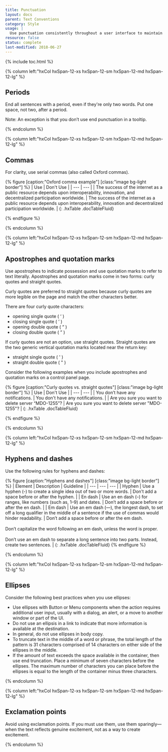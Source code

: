```yaml
---
title: Punctuation
layout: docs
parent: Text Conventions
category: Style
usage: |
  Use punctuation consistently throughout a user interface to maintain a user-friendly and professional look.
resource: false
status: complete
last-modified: 2018-06-27
---
```


{% include toc.html %}

<section class="static-section"  markdown="1">

<div class="hxRow" markdown="1">

{% column left:"hxCol hxSpan-12-xs hxSpan-12-sm hxSpan-12-md hxSpan-12-lg" %}

## Periods

End all sentences with a period, even if they're only two words. Put one space, not two, after a period.

Note: An exception is that you don’t use end punctuation in a tooltip.

{% endcolumn %}

</div>

</section>

<section class="static-section"  markdown="1">

<div class="hxRow" markdown="1">

{% column left:"hxCol hxSpan-12-xs hxSpan-12-sm hxSpan-12-md hxSpan-12-lg" %}

## Commas

For clarity, use serial commas (also called Oxford commas).

{% figure [caption:"Oxford comma example"] [class:"image bg-light border"] %}
| <hx-icon type="checkmark" class="good-idea"></hx-icon> Use | <hx-icon type="times" class="bad-idea"></hx-icon> Don't Use  |
| --- | --- |
| The success of the internet as a public resource depends upon interoperability, innovation, and decentralized participation worldwide. | The success of the internet as a public resource depends upon interoperability, innovation and decentralized participation worldwide. |
{: .hxTable .docTableFluid}

{% endfigure %}

{% endcolumn %}

</div>

</section>

<section class="static-section"  markdown="1">

<div class="hxRow" markdown="1">

{% column left:"hxCol hxSpan-12-xs hxSpan-12-sm hxSpan-12-md hxSpan-12-lg" %}

## Apostrophes and quotation marks

Use apostrophes to indicate possession and use quotation marks to refer to text literally. Apostrophes and quotation marks come in two forms: curly quotes and straight quotes.

Curly quotes are preferred to straight quotes because curly quotes are more leg­i­ble on the page and match the other char­ac­ters bet­ter.

There are four curly quote char­ac­ters:

- open­ing sin­gle quote ( <span markdown='0'>&lsquo;</span> )
- clos­ing sin­gle quote ( <span markdown='0'>&rsquo;</span> )
- open­ing dou­ble quote ( <span markdown='0'>&ldquo;</span> )
- clos­ing dou­ble quote ( <span markdown='0'>&rdquo;</span> )

If curly quotes are not an option, use straight quotes. Straight quotes are the two generic vertical quotation marks located near the return key:

- straight single quote ( <span markdown='0'>'</span> )
- straight double quote ( <span markdown='0'>"</span> )

Consider the following examples when you include apostrophes and quotation marks on a control panel page.

{% figure [caption:"Curly quotes vs. straight quotes"] [class:"image bg-light border"] %}
| <hx-icon type="checkmark" class="good-idea"></hx-icon> Use | <hx-icon type="times" class="bad-idea"></hx-icon> Don't Use |
| --- | --- |
| You don<span markdown='0'>&rsquo;</span>t have any notifications. | You don<span markdown='0'>'</span>t have any notifications. |
| Are you sure you want to delete server <span markdown='0'>&ldquo;</span>MDO-1255<span markdown='0'>&rdquo;</span>? | Are you sure you want to delete server <span markdown='0'>"</span>MDO-1255<span markdown='0'>"</span>? |
{: .hxTable .docTableFluid}

{% endfigure %}


{% endcolumn %}

</div>

</section>

<section class="static-section"  markdown="1">

<div class="hxRow" markdown="1">

{% column left:"hxCol hxSpan-12-xs hxSpan-12-sm hxSpan-12-md hxSpan-12-lg" %}

## Hyphens and dashes

Use the following rules for hyphens and dashes:

{% figure [caption:"Hyphens and dashes"] [class:"image bg-light border"] %}
| Element | Description | Guideline |
| --- | --- | --- |
| Hyphen | Use a hyphen (-) to create a single idea out of two or more words. | Don’t add a space before or after the hyphen. |
| En dash | Use an en dash (&ndash;) for ranges, like numbers (such as, 1&ndash;9) and dates. | Don’t add a space before or after the en dash. |
| Em dash | Use an em dash (&mdash;), the longest dash, to set off a long qualifier in the middle of a sentence if the use of commas would hinder readability. | Don’t add a space before or after the em dash.<br /><br />Don’t capitalize the word following an em dash, unless the word is proper.<br /><br />Don’t use an em dash to separate a long sentence into two parts. Instead, create two sentences. |
{: .hxTable .docTableFluid}
{% endfigure %}

{% endcolumn %}

</div>

</section>

<section class="static-section"  markdown="1">

<div class="hxRow" markdown="1">

{% column left:"hxCol hxSpan-12-xs hxSpan-12-sm hxSpan-12-md hxSpan-12-lg" %}

## Ellipses

Consider the following best practices when you use ellipses:

- Use ellipses with Button or Menu components when the action requires additional user input, usually with a dialog, an alert, or a move to another window or part of the UI.
- Do not use an ellipsis in a link to indicate that more information is available at the destination.
- In general, do not use ellipses in body copy.
- To truncate text in the middle of a word or phrase, the total length of the pattern is 31 characters comprised of 14 characters on either side of the ellipses in the middle.
- If the amount of text exceeds the space available in the container, then use end truncation. Place a minimum of seven characters before the ellipses. The maximum number of characters you can place before the ellipses is equal to the length of the container minus three characters.


{% endcolumn %}

</div>

</section>

<section class="static-section"  markdown="1">

<div class="hxRow" markdown="1">

{% column left:"hxCol hxSpan-12-xs hxSpan-12-sm hxSpan-12-md hxSpan-12-lg" %}

## Exclamation points

Avoid using exclamation points. If you must use them, use them sparingly&mdash;when the text reflects genuine excitement, not as a way to create excitement.

{% endcolumn %}

</div>

</section>
